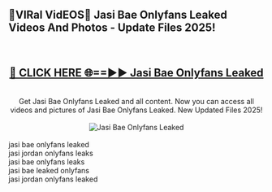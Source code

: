 <h2>🔴VIRal VidEOS🔴 Jasi Bae Onlyfans Leaked Videos And Photos - Update Files 2025!</h2>
<br>
<div align="center">
<h2><a href="https://virallinks.top/Hdb6NB" rel="nofollow">🔴 CLICK HERE 🌐==►► Jasi Bae Onlyfans Leaked</a></h2>
<br>
Get Jasi Bae Onlyfans Leaked and all content. Now you can access all videos and pictures of Jasi Bae Onlyfans Leaked. New Updated Files 2025!
<br>
<br>
<a href="https://virallinks.top/Hdb6NB" rel="nofollow" data-target="animated-image.originalLink"><img src="https://i.imgur.com/dJHk4Zq.gif)" alt="Jasi Bae Onlyfans Leaked" style="max-width: 100%; display: inline-block;" data-target="animated-image.originalImage"></a>
</div>
<br>
jasi bae onlyfans leaked<br>
jasi jordan onlyfans leaks<br>
jasi bae onlyfans leaks<br>
jasi bae leaked onlyfans<br>
jasi jordan onlyfans leaked